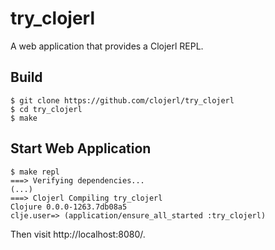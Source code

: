 try_clojerl
=====

A web application that provides a Clojerl REPL.

Build
-----

    $ git clone https://github.com/clojerl/try_clojerl
    $ cd try_clojerl
    $ make

Start Web Application
---------------------

    $ make repl
    ===> Verifying dependencies...
    (...)
    ===> Clojerl Compiling try_clojerl
    Clojure 0.0.0-1263.7db08a5
    clje.user=> (application/ensure_all_started :try_clojerl)

Then visit http://localhost:8080/.
